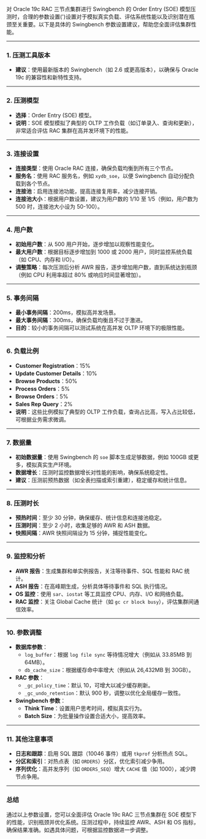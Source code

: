 对 Oracle 19c RAC 三节点集群进行 Swingbench 的 Order Entry (SOE) 模型压测时，合理的参数设置(\')设置对于模拟真实负载、评估系统性能以及识别潜在瓶颈至关重要。以下是具体的 Swingbench 参数设置建议，帮助您全面评估集群性能。

---

### 1. 压测工具版本
- **建议**：使用最新版本的 Swingbench（如 2.6 或更高版本），以确保与 Oracle 19c 的兼容性和新特性支持。

---

### 2. 压测模型
- **选择**：Order Entry (SOE) 模型。
- **说明**：SOE 模型模拟了典型的 OLTP 工作负载（如订单录入、查询和更新），非常适合评估 RAC 集群在高并发环境下的性能。

---

### 3. 连接设置
- **连接类型**：使用 Oracle RAC 连接，确保负载均衡到所有三个节点。
- **服务名**：使用 RAC 服务名，例如 `xydb_soe`，以便 Swingbench 自动分配负载到各个节点。
- **连接池**：启用连接池功能，提高连接复用率，减少连接开销。
- **连接池大小**：根据用户数设置，建议为用户数的 1/10 至 1/5（例如，用户数为 500 时，连接池大小设为 50-100）。

---

### 4. 用户数
- **初始用户数**：从 500 用户开始，逐步增加以观察性能变化。
- **最大用户数**：根据目标逐步增加到 1000 或 2000 用户，同时监控系统负载（如 CPU、内存和 I/O）。
- **调整策略**：每次压测后分析 AWR 报告，逐步增加用户数，直到系统达到瓶颈（例如 CPU 利用率超过 80% 或响应时间显著增加）。

---

### 5. 事务间隔
- **最小事务间隔**：200ms，模拟高并发场景。
- **最大事务间隔**：300ms，确保负载均衡且不过于激进。
- **目的**：较小的事务间隔可以测试系统在高并发 OLTP 环境下的极限性能。

---

### 6. 负载比例
- **Customer Registration**：15%
- **Update Customer Details**：10%
- **Browse Products**：50%
- **Process Orders**：5%
- **Browse Orders**：5%
- **Sales Rep Query**：2%
- **说明**：这些比例模拟了典型的 OLTP 工作负载，查询占比高，写入占比较低，可根据业务需求微调。

---

### 7. 数据量
- **初始数据量**：使用 Swingbench 的 `soe` 脚本生成足够数据，例如 100GB 或更多，模拟真实生产环境。
- **数据增长**：压测时监控数据增长对性能的影响，确保系统稳定性。
- **建议**：压测前预热数据（如全表扫描或索引重建），稳定缓存和统计信息。

---

### 8. 压测时长
- **预热时间**：至少 30 分钟，确保缓存、统计信息和连接池稳定。
- **压测时间**：至少 2 小时，收集足够的 AWR 和 ASH 数据。
- **快照间隔**：AWR 快照间隔设为 15 分钟，捕捉性能变化。

---

### 9. 监控和分析
- **AWR 报告**：生成集群和单实例报告，关注等待事件、SQL 性能和 RAC 统计。
- **ASH 报告**：在高峰期生成，分析具体等待事件和 SQL 执行情况。
- **OS 监控**：使用 `sar`、`iostat` 等工具监控 CPU、内存、I/O 和网络负载。
- **RAC 监控**：关注 Global Cache 统计（如 `gc cr block busy`），评估集群间通信效率。

---

### 10. 参数调整
- **数据库参数**：
  - `log_buffer`：根据 `log file sync` 等待情况增大（例如从 33.85MB 到 64MB）。
  - `db_cache_size`：根据缓存命中率增大（例如从 26,432MB 到 30GB）。
- **RAC 参数**：
  - `_gc_policy_time`：默认 10，可增大以减少缓存刷新。
  - `_gc_undo_retention`：默认 900 秒，调整以优化全局缓存一致性。
- **Swingbench 参数**：
  - **Think Time**：设置用户思考时间，模拟真实行为。
  - **Batch Size**：为批量操作设置合适大小，提高效率。

---

### 11. 其他注意事项
- **日志和跟踪**：启用 SQL 跟踪（10046 事件）或用 `tkprof` 分析热点 SQL。
- **分区和索引**：对热点表（如 `ORDERS`）分区，优化索引减少争用。
- **序列优化**：高并发序列（如 `ORDERS_SEQ`）增大 `CACHE` 值（如 1000），减少跨节点争用。

---

### 总结
通过以上参数设置，您可以全面评估 Oracle 19c RAC 三节点集群在 SOE 模型下的性能，识别瓶颈并优化系统。压测过程中，持续监控 AWR、ASH 和 OS 指标，确保结果准确。如遇具体问题，可根据监控数据进一步调整。